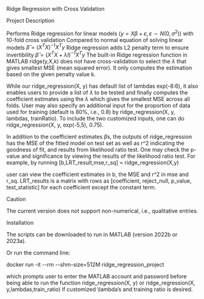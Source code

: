 Ridge Regression with Cross Validation

Project Description

Performs Ridge regression for linear models ($y=X\beta+\varepsilon, \varepsilon \sim N(0,\sigma^2)$) with 10-fold cross validation
	Compared to normal equation of solving linear models
		$\hat{\beta}=(X^T X)^{-1} X^T y$
	Ridge regression adds L2 penalty term to ensure invertibility
		$\hat{\beta}=(X^T X + \lambda I)^{-1} X^T y$
The built-in Ridge regression function in MATLAB ridge(y,X,k) does not have cross-validation to select the $\lambda$ that gives smallest MSE (mean squared error). It only computes the estimation based on the given penalty value k.

While our ridge_regression(X, y) has default list of lambdas exp(-8:6), it also enables users to provide a list of $\lambda$ to be tested and finally computes the coefficient estimates using the $\lambda$ which gives the smallest MSE across all folds. User may also specify an additional input for the proportion of data used for training (default is 80%, i.e., 0.8) by ridge_regression(X, y, lambdas, trainRatio). To include the two customized inputs, one can do ridge_regression(X, y, exp(-5,5), 0.75). 

In addition to the coefficient estimates $\beta$s, the outputs of ridge_regression has the MSE of the fitted model on test set as well as r^2 indicating the goodness of fit, and results from likelihood ratio test. One may check the p-value and significance by viewing the results of the likelihood ratio test. For example, by running 
 [b,LRT_result,mse,r_sq] = ridge_regression(X,y)


user can view the coefficient estimates in b, the MSE and r^2 in mse and r_sq. LRT_results is a matrix with rows as [coefficient, reject_null, p_value, test_statistic] for each coefficient except the constant term.

Caution

The current version does not support non-numerical, i.e., qualitative entries.

Installation

The scripts can be downloaded to run in MATLAB (version 2022b or 2023a). 

Or run the command line:

docker run -it --rm --shm-size=512M ridge_regression_project

which prompts user to enter the MATLAB account and password before being able to run the function ridge_regression(X, y) or ridge_regression(X, y,lambdas,train_ratio) if customized \lambda’s and training ratio is desired.




